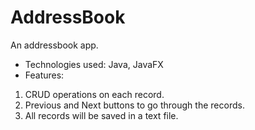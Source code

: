 # AddressBook
An addressbook app.
- Technologies used: Java, JavaFX
- Features: 
 1. CRUD operations on each record.
 2. Previous and Next buttons to go through the records.
 3. All records will be saved in a text file.
